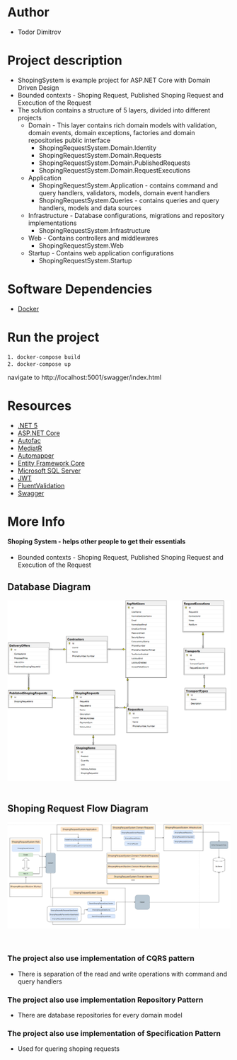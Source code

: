 # Author
 - Todor Dimitrov
 
# Project description
 - ShopingSystem is example project for ASP.NET Core with Domain Driven Design
 - Bounded contexts - Shoping Request, Published Shoping Request and Execution of the Request
 - The solution contains a structure of 5 layers, divided into different projects
	 - Domain - This layer contains rich domain models with validation, domain events, domain exceptions, factories and domain repositories public interface
        - ShopingRequestSystem.Domain.Identity
        - ShopingRequestSystem.Domain.Requests
        - ShopingRequestSystem.Domain.PublishedRequests
        - ShopingRequestSystem.Domain.RequestExecutions
	 - Application
		- ShopingRequestSystem.Application - contains command and query handlers, validators, models, domain event handlers
		- ShopingRequestSystem.Queries - contains queries and query handlers, models and data sources
	 - Infrastructure - Database configurations, migrations and repository implementations
		- ShopingRequestSystem.Infrastructure
	 - Web - Contains controllers and middlewares
		- ShopingRequestSystem.Web 
	 - Startup - Contains web application configurations
		- ShopingRequestSystem.Startup

# Software Dependencies
 - [Docker](https://www.docker.com/get-started/)

# Run the project
	1. docker-compose build
	2. docker-compose up
 
navigate to http://localhost:5001/swagger/index.html
# Resources
- [.NET 5](https://github.com/dotnet)
- [ASP.NET Core](https://github.com/dotnet/aspnetcore)
- [Autofac](https://autofac.readthedocs.io/en/latest/)
- [MediatR](https://github.com/jbogard/MediatR)
- [Automapper](https://github.com/AutoMapper/AutoMapper)
- [Entity Framework Core](https://docs.microsoft.com/en-us/ef/core/)
- [Microsoft SQL Server](https://www.microsoft.com/en-us/sql-server/sql-server-downloads)
- [JWT](https://jwt.io/)
- [FluentValidation](https://docs.fluentvalidation.net/en/latest/)
- [Swagger](https://swagger.io/)
	
# More Info

#### Shoping System - helps other people to get their essentials

 - Bounded contexts - Shoping Request, Published Shoping Request and Execution of the Request

## Database Diagram
![Database Diagram](diagrams/dbdiagram.png)
&nbsp;
## Shoping Request Flow Diagram
![Shoping Request Flow Diagram](diagrams/DomainDrivenDesign.png)

&nbsp;
&nbsp;
### The project also use implementation of CQRS pattern
- There is separation of the read and write operations
with command and query handlers

### The project also use implementation Repository Pattern
- There are database repositories for every domain model

### The project also use implementation of Specification Pattern
- Used for quering shoping requests



	
	
	
	
	
	
	
	
	
	
	
	